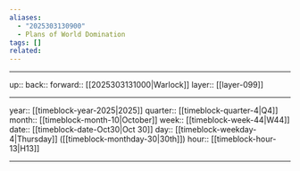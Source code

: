 ```yaml
---
aliases:
  - "2025303130900"
  - Plans of World Domination
tags: []
related:
---
```




***

up:: 
back:: 
forward:: [[2025303131000|Warlock]]
layer:: [[layer-099]]

***

year:: [[timeblock-year-2025|2025]]
quarter:: [[timeblock-quarter-4|Q4]]
month:: [[timeblock-month-10|October]]
week:: [[timeblock-week-44|W44]]
date:: [[timeblock-date-Oct30|Oct 30]]
day:: [[timeblock-weekday-4|Thursday]] ([[timeblock-monthday-30|30th]])
hour:: [[timeblock-hour-13|H13]]

***
